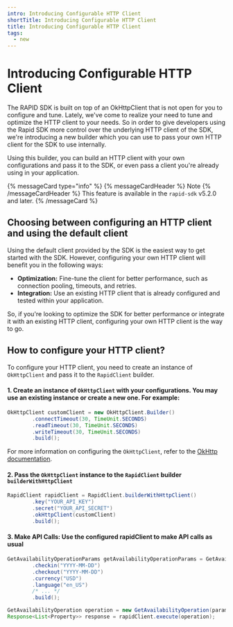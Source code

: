 ```yaml
---
intro: Introducing Configurable HTTP Client
shortTitle: Introducing Configurable HTTP Client
title: Introducing Configurable HTTP Client
tags:
  - new
---
```


# Introducing Configurable HTTP Client

The RAPID SDK is built on top of an OkHttpClient that is not open for you to configure and tune. Lately, we've come to
realize your need to tune and optimize the HTTP client to your needs. So in order to give developers using the Rapid SDK
more control over the underlying HTTP client of the SDK, we're introducing a new builder which you can use to pass your
own HTTP client for the SDK to use internally.

Using this builder, you can build an HTTP client with your own configurations and pass it to the SDK, or even pass a
client you're already using in your application.

{% messageCard type="info" %}
{% messageCardHeader %}
Note
{% /messageCardHeader %}
This feature is available in the `rapid-sdk` v5.2.0 and later.
{% /messageCard %}

## Choosing between configuring an HTTP client and using the default client

Using the default client provided by the SDK is the easiest way to get started with the SDK. However, configuring your
own HTTP client will benefit you in the following ways:

- **Optimization:** Fine-tune the client for better performance, such as connection pooling, timeouts, and retries.
- **Integration:** Use an existing HTTP client that is already configured and tested within your application.

So, if you're looking to optimize the SDK for better performance or integrate it with an existing HTTP client, configuring
your own HTTP client is the way to go.

## How to configure your HTTP client?

To configure your HTTP client, you need to create an instance of `OkHttpClient` and pass it to the `RapidClient` builder.

#### 1. Create an instance of `OkHttpClient` with your configurations. You may use an existing instance or create a new one. For example:
```java
OkHttpClient customClient = new OkHttpClient.Builder()
        .connectTimeout(30, TimeUnit.SECONDS)
        .readTimeout(30, TimeUnit.SECONDS)
        .writeTimeout(30, TimeUnit.SECONDS)
        .build();
```
For more information on configuring the `OkHttpClient`, refer to the [OkHttp documentation](https://square.github.io/okhttp/).

#### 2. Pass the `OkHttpClient` instance to the `RapidClient` builder `builderWithHttpClient`
```java
RapidClient rapidClient = RapidClient.builderWithHttpClient()
        .key("YOUR_API_KEY")
        .secret("YOUR_API_SECRET")
        .okHttpClient(customClient)
        .build();
```

#### 3. Make API Calls: Use the configured rapidClient to make API calls as usual
```java
GetAvailabilityOperationParams getAvailabilityOperationParams = GetAvailabilityOperationParams.builder()
        .checkin("YYYY-MM-DD")
        .checkout("YYYY-MM-DD")
        .currency("USD")
        .language("en_US")
        /* ... */
        .build();

GetAvailabilityOperation operation = new GetAvailabilityOperation(params);
Response<List<Property>> response = rapidClient.execute(operation);
```
